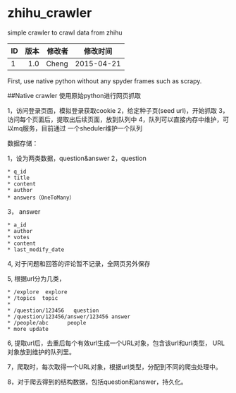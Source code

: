# zhihu_crawler
simple crawler to crawl data from zhihu

ID|版本|修改者|修改时间
--|--:|--:|--
1|1.0|Cheng|2015-04-21

First, use native python without any spyder frames such as scrapy.

##Native crawler
使用原始python进行网页抓取

1，访问登录页面，模拟登录获取cookie
2，给定种子页(seed url)，开始抓取
3，访问每个页面后，提取出后续页面，放到队列中
4，队列可以直接内存中维护，可以mq服务，目前通过
一个sheduler维护一个队列

数据存储：

1，设为两类数据，question&answer
2，question

    * q_id
    * title
    * content
    * author
    * answers（OneToMany）

3， answer

    * a_id
    * author
    * votes
    * content
    * last_modify_date

4, 对于问题和回答的评论暂不记录，全网页另外保存

5, 根据url分为几类，
    
    * /explore  explore
    * /topics  topic
    *
    * /question/123456   question
    * /question/123456/answer/123456 answer
    * /people/abc      people
    * more update

6, 提取url后，去重后每个有效url生成一个URL对象，包含该url和url类型，
    URL对象放到维护的队列里。

7，爬取时，每次取得一个URL对象，根据url类型，分配到不同的爬虫处理中。

8，对于爬去得到的结构数据，包括question和answer，持久化。
